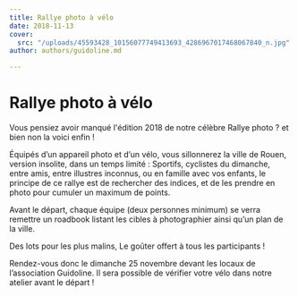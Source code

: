 ```yaml
---
title: Rallye photo à vélo
date: 2018-11-13
cover:
  src: "/uploads/45593428_10156077749413693_4286967017468067840_n.jpg"
author: authors/guidoline.md

---
```

# Rallye photo à vélo

Vous pensiez avoir manqué l'édition 2018 de notre célèbre Rallye photo ? et bien non la voici enfin !

Équipés d’un appareil photo et d’un vélo, vous sillonnerez la ville de Rouen, version insolite, dans un temps limité : Sportifs, cyclistes du dimanche, entre amis, entre illustres inconnus, ou en famille avec vos enfants, le principe de ce rallye est de rechercher des indices, et de les prendre en photo pour cumuler un maximum de points.

Avant le départ, chaque équipe (deux personnes minimum) se verra remettre un roadbook listant les cibles à photographier ainsi qu’un plan de la ville.

Des lots pour les plus malins, Le goûter offert à tous les participants !

Rendez-vous donc le dimanche 25 novembre devant les locaux de l’association Guidoline. Il sera possible de vérifier votre vélo dans notre atelier avant le départ !